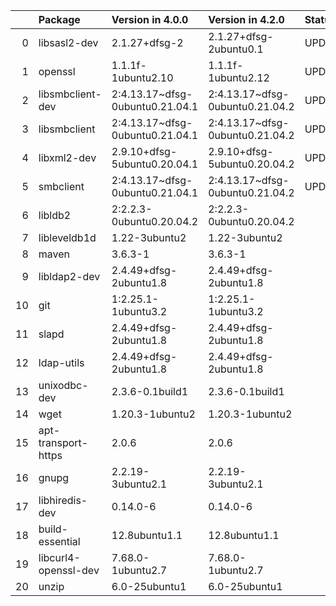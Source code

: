 <!-- markdown-link-check-disable -->

|    | Package              | Version in 4.0.0                | Version in 4.2.0                | Status   |
|---:|:---------------------|:--------------------------------|:--------------------------------|:---------|
|  0 | libsasl2-dev         | 2.1.27+dfsg-2                   | 2.1.27+dfsg-2ubuntu0.1          | UPDATED  |
|  1 | openssl              | 1.1.1f-1ubuntu2.10              | 1.1.1f-1ubuntu2.12              | UPDATED  |
|  2 | libsmbclient-dev     | 2:4.13.17~dfsg-0ubuntu0.21.04.1 | 2:4.13.17~dfsg-0ubuntu0.21.04.2 | UPDATED  |
|  3 | libsmbclient         | 2:4.13.17~dfsg-0ubuntu0.21.04.1 | 2:4.13.17~dfsg-0ubuntu0.21.04.2 | UPDATED  |
|  4 | libxml2-dev          | 2.9.10+dfsg-5ubuntu0.20.04.1    | 2.9.10+dfsg-5ubuntu0.20.04.2    | UPDATED  |
|  5 | smbclient            | 2:4.13.17~dfsg-0ubuntu0.21.04.1 | 2:4.13.17~dfsg-0ubuntu0.21.04.2 | UPDATED  |
|  6 | libldb2              | 2:2.2.3-0ubuntu0.20.04.2        | 2:2.2.3-0ubuntu0.20.04.2        |          |
|  7 | libleveldb1d         | 1.22-3ubuntu2                   | 1.22-3ubuntu2                   |          |
|  8 | maven                | 3.6.3-1                         | 3.6.3-1                         |          |
|  9 | libldap2-dev         | 2.4.49+dfsg-2ubuntu1.8          | 2.4.49+dfsg-2ubuntu1.8          |          |
| 10 | git                  | 1:2.25.1-1ubuntu3.2             | 1:2.25.1-1ubuntu3.2             |          |
| 11 | slapd                | 2.4.49+dfsg-2ubuntu1.8          | 2.4.49+dfsg-2ubuntu1.8          |          |
| 12 | ldap-utils           | 2.4.49+dfsg-2ubuntu1.8          | 2.4.49+dfsg-2ubuntu1.8          |          |
| 13 | unixodbc-dev         | 2.3.6-0.1build1                 | 2.3.6-0.1build1                 |          |
| 14 | wget                 | 1.20.3-1ubuntu2                 | 1.20.3-1ubuntu2                 |          |
| 15 | apt-transport-https  | 2.0.6                           | 2.0.6                           |          |
| 16 | gnupg                | 2.2.19-3ubuntu2.1               | 2.2.19-3ubuntu2.1               |          |
| 17 | libhiredis-dev       | 0.14.0-6                        | 0.14.0-6                        |          |
| 18 | build-essential      | 12.8ubuntu1.1                   | 12.8ubuntu1.1                   |          |
| 19 | libcurl4-openssl-dev | 7.68.0-1ubuntu2.7               | 7.68.0-1ubuntu2.7               |          |
| 20 | unzip                | 6.0-25ubuntu1                   | 6.0-25ubuntu1                   |          |